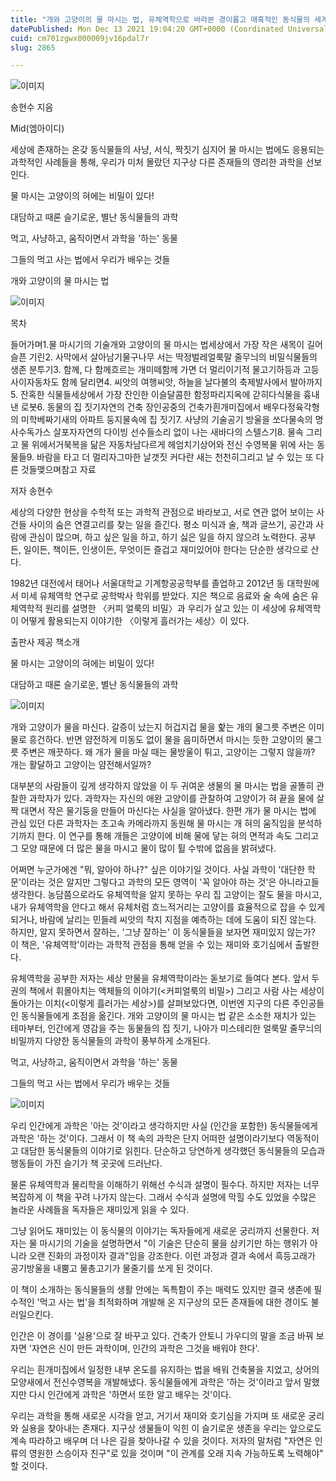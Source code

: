 ```yaml
---
title: "개와 고양이의 물 마시는 법, 유체역학으로 바라본 경이롭고 매혹적인 동식물의 세계"
datePublished: Mon Dec 13 2021 19:04:20 GMT+0000 (Coordinated Universal Time)
cuid: cm701zgwx000009jv16pdal7r
slug: 2865

---
```



![이미지](https://cdn.hashnode.com/res/hashnode/image/upload/v1739252412637/b9668bcd-c076-4369-8531-a3365ecdc2c0.jpeg)

송현수 지음

Mid(엠아이디)

세상에 존재하는 온갖 동식물들의 사냥, 서식, 짝짓기 심지어 물 마시는 법에도 응용되는 과학적인 사례들을 통해, 우리가 미처 몰랐던 지구상 다른 존재들의 영리한 과학을 선보인다.

물 마시는 고양이의 혀에는 비밀이 있다!

대담하고 때론 슬기로운, 별난 동식물들의 과학

먹고, 사냥하고, 움직이면서 과학을 '하는' 동물

그들의 먹고 사는 법에서 우리가 배우는 것들

개와 고양이의 물 마시는 법

![이미지](https://cdn.hashnode.com/res/hashnode/image/upload/v1739252414510/2ece8709-c6e7-47a5-a204-dcc4304b32eb.jpeg)

목차

들어가며1.물 마시기의 기술개와 고양이의 물 마시는 법세상에서 가장 작은 새목이 길어 슬픈 기린2. 사막에서 살아남기물구나무 서는 딱정벌레얼룩말 줄무늬의 비밀식물들의 생존 분투기3. 함께, 다 함께흐르는 개미떼함께 가면 더 멀리이기적 물고기하등과 고등 사이자동차도 함께 달리면4. 씨앗의 여행씨앗, 하늘을 날다불의 축제발사에서 발아까지5. 잔혹한 식물들세상에서 가장 잔인한 이슬달콤한 함정파리지옥에 갇히다식물을 흉내낸 로봇6. 동물의 집 짓기자연의 건축 장인공중의 건축가흰개미집에서 배우다정육각형의 미학베짜기새의 아파트 둥지물속에 집 짓기7. 사냥의 기술공기 방울을 쏘다물속의 명사수독가스 살포자자연의 다이빙 선수들소리 없이 나는 새바다의 스텔스기8. 물속 그리고 물 위에서거북복을 닮은 자동차남다르게 헤엄치기상어와 전신 수영복물 위에 사는 동물들9. 바람을 타고 더 멀리자그마한 날갯짓 커다란 새는 천천히그리고 날 수 있는 또 다른 것들맺으며참고 자료

저자 송현수

세상의 다양한 현상을 수학적 또는 과학적 관점으로 바라보고, 서로 연관 없어 보이는 사건들 사이의 숨은 연결고리를 찾는 일을 즐긴다. 평소 미식과 술, 책과 글쓰기, 공간과 사람에 관심이 많으며, 하고 싶은 일을 하고, 하기 싫은 일을 하지 않으려 노력한다. 공부든, 일이든, 책이든, 인생이든, 무엇이든 즐겁고 재미있어야 한다는 단순한 생각으로 산다.

1982년 대전에서 태어나 서울대학교 기계항공공학부를 졸업하고 2012년 동 대학원에서 미세 유체역학 연구로 공학박사 학위를 받았다. 지은 책으로 음료와 술 속에 숨은 유체역학적 원리를 설명한 〈커피 얼룩의 비밀〉과 우리가 살고 있는 이 세상에 유체역학이 어떻게 활용되는지 이야기한 〈이렇게 흘러가는 세상〉이 있다.

출판사 제공 책소개

물 마시는 고양이의 혀에는 비밀이 있다!

대담하고 때론 슬기로운, 별난 동식물들의 과학

![이미지](https://cdn.hashnode.com/res/hashnode/image/upload/v1739252416831/92978c41-7e62-464c-85d6-f7a53db44532.jpeg)

개와 고양이가 물을 마신다. 갈증이 났는지 허겁지겁 물을 핥는 개의 물그릇 주변은 이미 물로 흥건하다. 반면 얌전하게 미동도 없이 물을 음미하면서 마시는 듯한 고양이의 물그릇 주변은 깨끗하다. 왜 개가 물을 마실 때는 물방울이 튀고, 고양이는 그렇지 않을까? 개는 활달하고 고양이는 얌전해서일까?

대부분의 사람들이 깊게 생각하지 않았을 이 두 귀여운 생물의 물 마시는 법을 골똘히 관찰한 과학자가 있다. 과학자는 자신의 애완 고양이를 관찰하여 고양이가 혀 끝을 물에 살짝 대면서 작은 물기둥을 만들어 마신다는 사실을 알아냈다. 한편 개가 물 마시는 법에 관심 있던 다른 과학자는 초고속 카메라까지 동원해 물 마시는 개 혀의 움직임을 분석하기까지 한다. 이 연구를 통해 개들은 고양이에 비해 물에 닿는 혀의 면적과 속도 그리고 그 모양 때문에 더 많은 물을 마시고 물이 많이 튈 수밖에 없음을 밝혀냈다.

어쩌면 누군가에겐 "뭐, 알아야 하나?" 싶은 이야기일 것이다. 사실 과학이 '대단한 학문'이라는 것은 알지만 그렇다고 과학의 모든 영역이 '꼭 알아야 하는 것'은 아니라고들 생각한다. 농담쯤으로라도 유체역학을 알지 못하는 우리 집 고양이는 잘도 물을 마시고, 내가 유체역학을 안다고 해서 유체처럼 흐느적거리는 고양이를 효율적으로 잡을 수 있게 되거나, 바람에 날리는 민들레 씨앗의 착지 지점을 예측하는 데에 도움이 되진 않는다. 하지만, 알지 못하면서 잘하는, '그냥 잘하는' 이 동식물들을 보자면 재미있지 않는가? 이 책은, '유체역학'이라는 과학적 관점을 통해 얻을 수 있는 재미와 호기심에서 출발한다.

유체역학을 공부한 저자는 세상 만물을 유체역학이라는 돋보기로 들여다 본다. 앞서 두 권의 책에서 휘몰아치는 액체들의 이야기(<커피얼룩의 비밀>) 그리고 사람 사는 세상이 돌아가는 이치(<이렇게 흘러가는 세상>)를 살펴보았다면, 이번엔 지구의 다른 주인공들인 동식물들에게 초점을 옮긴다. 개와 고양이의 물 마시는 법 같은 소소한 재치가 있는 테마부터, 인간에게 영감을 주는 동물들의 집 짓기, 나아가 미스테리한 얼룩말 줄무늬의 비밀까지 다양한 동식물들의 과학이 풍부하게 소개된다.

먹고, 사냥하고, 움직이면서 과학을 '하는' 동물

그들의 먹고 사는 법에서 우리가 배우는 것들

![이미지](https://cdn.hashnode.com/res/hashnode/image/upload/v1739252419138/311f1979-ec4c-4dd0-8983-51affcc52b12.jpeg)

우리 인간에게 과학은 '아는 것'이라고 생각하지만 사실 (인간을 포함한) 동식물들에게 과학은 '하는 것'이다. 그래서 이 책 속의 과학은 단지 어떠한 설명이라기보다 역동적이고 대담한 동식물들의 이야기로 읽힌다. 단순하고 당연하게 생각했던 동식물들의 모습과 행동들이 가진 슬기가 책 곳곳에 드러난다.

물론 유체역학과 물리학을 이해하기 위해선 수식과 설명이 필수다. 하지만 저자는 너무 복잡하게 이 책을 꾸려 나가지 않는다. 그래서 수식과 설명에 막힐 수도 있었을 수많은 놀라운 사례들을 독자들은 재미있게 읽을 수 있다.

그냥 읽어도 재미있는 이 동식물의 이야기는 독자들에게 새로운 궁리까지 선물한다. 저자는 물 마시기의 기술을 설명하면서 "이 기술은 단순히 물을 삼키기만 하는 행위가 아니라 오랜 진화의 과정이자 결과"임을 강조한다. 이런 과정과 결과 속에서 흑등고래가 공기방울을 내뿜고 물총고기가 물줄기를 쏘게 된 것이다.

이 책이 소개하는 동식물들의 생활 안에는 독특함이 주는 매력도 있지만 결국 생존에 필수적인 '먹고 사는 법'을 최적화하며 개발해 온 지구상의 모든 존재들에 대한 경이도 불러일으킨다.

인간은 이 경이를 '실용'으로 잘 바꾸고 있다. 건축가 안토니 가우디의 말을 조금 바꿔 보자면 '자연은 신이 만든 과학이며, 인간의 과학은 그것을 배워야 한다'.

우리는 흰개미집에서 일정한 내부 온도를 유지하는 법을 배워 건축물을 지었고, 상어의 모양새에서 전신수영복을 개발해냈다. 동식물들에게 과학은 '하는 것'이라고 앞서 말했지만 다시 인간에게 과학은 '하면서 또한 알고 배우는 것'이다.

우리는 과학을 통해 새로운 시각을 얻고, 거기서 재미와 호기심을 가지며 또 새로운 궁리와 실용을 찾아내는 존재다. 지구상 생물들이 익힌 이 슬기로운 생존을 우리는 앞으로도 계속 따라하고 배우며 더 나은 길을 찾아나갈 수 있을 것이다. 저자의 말처럼 "자연은 인류의 영원한 스승이자 친구"로 있을 것이며 "이 관계를 오래 지속 가능하도록 노력해야" 할 것이다.